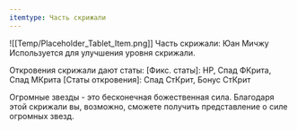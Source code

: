 ```yaml
---
itemtype: Часть скрижали
---
```

![[Temp/Placeholder_Tablet_Item.png]]
Часть скрижали: Юан Мичжу
Используется для улучшения уровня скрижали.

Откровения скрижали дают статы:
[Фикс. статы]: HP, Спад ФКрита, Спад МКрита 
[Статы откровения]: Спад СтКрит, Бонус СтКрит

Огромные звезды - это бесконечная божественная сила. Благодаря этой скрижали вы, возможно, сможете получить представление о силе огромных звезд.
